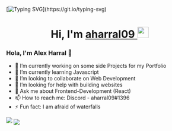 [![Typing SVG](https://readme-typing-svg.herokuapp.com?size=24&width=600&lines=Welcome+To+aharral09's+GitHub+Profile!)](https://git.io/typing-svg)

<h1 align="center">Hi, I'm <a href="https://www.linkedin.com/in/alex-harral-723a60184/" target="_blank"> aharral09 </a> <img src="https://raw.githubusercontent.com/MartinHeinz/MartinHeinz/master/wave.gif" width="30px"></h1>

### Hola, I'm Alex Harral 👋

- 🔭 I’m currently working on some side Projects for my Portfolio
- 🌱 I’m currently learning Javascript
- 👯 I’m looking to collaborate on Web Development
- 🤔 I’m looking for help with building websites
- 💬 Ask me about Frontend-Development (React)
- 📫 How to reach me: Discord - aharral09#1396
- ⚡ Fun fact: I am afraid of waterfalls


<img src="https://github-readme-stats.vercel.app/api?username=aharral09&&show_icons=true&title_color=ffffff&icon_color=bb2acf&text_color=daf7dc&bg_color=151515">

<img align="center" src="https://github-readme-stats.anuraghazra1.vercel.app/api/top-langs/?username=aharral09&layout=compact&theme=radical" />
